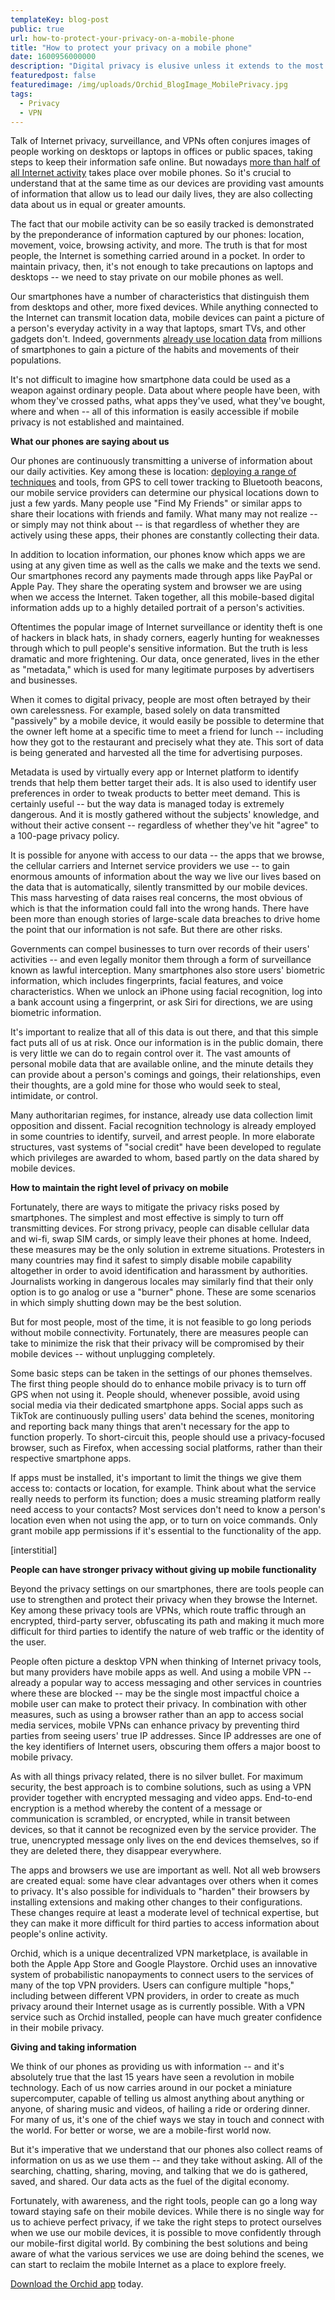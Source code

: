 ```yaml
---
templateKey: blog-post
public: true
url: how-to-protect-your-privacy-on-a-mobile-phone
title: "How to protect your privacy on a mobile phone"
date: 1600956000000
description: "Digital privacy is elusive unless it extends to the most common gateway to the Internet: mobile devices"
featuredpost: false
featuredimage: /img/uploads/Orchid_BlogImage_MobilePrivacy.jpg
tags:
  - Privacy
  - VPN
---
```

Talk of Internet privacy, surveillance, and VPNs often conjures images of people working on desktops or laptops in offices or public spaces, taking steps to keep their information safe online. But nowadays [more than half of all Internet activity](https://www.oberlo.com/statistics/mobile-internet-traffic#:~:text=The%20percentage%20of%20global%20web,traffic%20comes%20through%20mobile%20phones.) takes place over mobile phones. So it's crucial to understand that at the same time as our devices are providing vast amounts of information that allow us to lead our daily lives, they are also collecting data about us in equal or greater amounts.

The fact that our mobile activity can be so easily tracked is demonstrated by the preponderance of information captured by our phones: location, movement, voice, browsing activity, and more. The truth is that for most people, the Internet is something carried around in a pocket. In order to maintain privacy, then, it's not enough to take precautions on laptops and desktops -- we need to stay private on our mobile phones as well.

Our smartphones have a number of characteristics that distinguish them from desktops and other, more fixed devices. While anything connected to the Internet can transmit location data, mobile devices can paint a picture of a person's everyday activity in a way that laptops, smart TVs, and other gadgets don't. Indeed, governments [already use location data](https://www.wsj.com/articles/government-tracking-how-people-move-around-in-coronavirus-pandemic-11585393202) from millions of smartphones to gain a picture of the habits and movements of their populations.

It's not difficult to imagine how smartphone data could be used as a weapon against ordinary people. Data about where people have been, with whom they've crossed paths, what apps they've used, what they've bought, where and when -- all of this information is easily accessible if mobile privacy is not established and maintained.

**What our phones are saying about us**

Our phones are continuously transmitting a universe of information about our daily activities. Key among these is location: [deploying a range of techniques](https://www.pcworld.com/article/253354/ten_ways_your_smartphone_knows_where_you_are.html) and tools, from GPS to cell tower tracking to Bluetooth beacons, our mobile service providers can determine our physical locations down to just a few yards. Many people use "Find My Friends" or similar apps to share their locations with friends and family. What many may not realize -- or simply may not think about -- is that regardless of whether they are actively using these apps, their phones are constantly collecting their data.

In addition to location information, our phones know which apps we are using at any given time as well as the calls we make and the texts we send. Our smartphones record any payments made through apps like PayPal or Apple Pay. They share the operating system and browser we are using when we access the Internet. Taken together, all this mobile-based digital information adds up to a highly detailed portrait of a person's activities.

Oftentimes the popular image of Internet surveillance or identity theft is one of hackers in black hats, in shady corners, eagerly hunting for weaknesses through which to pull people's sensitive information. But the truth is less dramatic and more frightening. Our data, once generated, lives in the ether as "metadata," which is used for many legitimate purposes by advertisers and businesses.

When it comes to digital privacy, people are most often betrayed by their own carelessness. For example, based solely on data transmitted "passively" by a mobile device, it would easily be possible to determine that the owner left home at a specific time to meet a friend for lunch -- including how they got to the restaurant and precisely what they ate. This sort of data is being generated and harvested all the time for advertising purposes.

Metadata is used by virtually every app or Internet platform to identify trends that help them better target their ads. It is also used to identify user preferences in order to tweak products to better meet demand. This is certainly useful -- but the way data is managed today is extremely dangerous. And it is mostly gathered without the subjects' knowledge, and without their active consent -- regardless of whether they've hit "agree" to a 100-page privacy policy.

It is possible for anyone with access to our data -- the apps that we browse, the cellular carriers and Internet service providers we use -- to gain enormous amounts of information about the way we live our lives based on the data that is automatically, silently transmitted by our mobile devices. This mass harvesting of data raises real concerns, the most obvious of which is that the information could fall into the wrong hands. There have been more than enough stories of large-scale data breaches to drive home the point that our information is not safe. But there are other risks.

Governments can compel businesses to turn over records of their users' activities -- and even legally monitor them through a form of surveillance known as lawful interception. Many smartphones also store users' biometric information, which includes fingerprints, facial features, and voice characteristics. When we unlock an iPhone using facial recognition, log into a bank account using a fingerprint, or ask Siri for directions, we are using biometric information.

It's important to realize that all of this data is out there, and that this simple fact puts all of us at risk. Once our information is in the public domain, there is very little we can do to regain control over it. The vast amounts of personal mobile data that are available online, and the minute details they can provide about a person's comings and goings, their relationships, even their thoughts, are a gold mine for those who would seek to steal, intimidate, or control.

Many authoritarian regimes, for instance, already use data collection limit opposition and dissent. Facial recognition technology is already employed in some countries to identify, surveil, and arrest people. In more elaborate structures, vast systems of "social credit" have been developed to regulate which privileges are awarded to whom, based partly on the data shared by mobile devices.

**How to maintain the right level of privacy on mobile**

Fortunately, there are ways to mitigate the privacy risks posed by smartphones. The simplest and most effective is simply to turn off transmitting devices. For strong privacy, people can disable cellular data and wi-fi, swap SIM cards, or simply leave their phones at home. Indeed, these measures may be the only solution in extreme situations. Protesters in many countries may find it safest to simply disable mobile capability altogether in order to avoid identification and harassment by authorities. Journalists working in dangerous locales may similarly find that their only option is to go analog or use a "burner" phone. These are some scenarios in which simply shutting down may be the best solution.

But for most people, most of the time, it is not feasible to go long periods without mobile connectivity. Fortunately, there are measures people can take to minimize the risk that their privacy will be compromised by their mobile devices -- without unplugging completely.

Some basic steps can be taken in the settings of our phones themselves. The first thing people should do to enhance mobile privacy is to turn off GPS when not using it. People should, whenever possible, avoid using social media via their dedicated smartphone apps. Social apps such as TikTok are continuously pulling users' data behind the scenes, monitoring and reporting back many things that aren't necessary for the app to function properly. To short-circuit this, people should use a privacy-focused browser, such as Firefox, when accessing social platforms, rather than their respective smartphone apps.

If apps must be installed, it's important to limit the things we give them access to: contacts or location, for example. Think about what the service really needs to perform its function; does a music streaming platform really need access to your contacts? Most services don't need to know a person's location even when not using the app, or to turn on voice commands. Only grant mobile app permissions if it's essential to the functionality of the app.

[interstitial]

**People can have stronger privacy without giving up mobile functionality**

Beyond the privacy settings on our smartphones, there are tools people can use to strengthen and protect their privacy when they browse the Internet. Key among these privacy tools are VPNs, which route traffic through an encrypted, third-party server, obfuscating its path and making it much more difficult for third parties to identify the nature of web traffic or the identity of the user.

People often picture a desktop VPN when thinking of Internet privacy tools, but many providers have mobile apps as well. And using a mobile VPN -- already a popular way to access messaging and other services in countries where these are blocked -- may be the single most impactful choice a mobile user can make to protect their privacy. In combination with other measures, such as using a browser rather than an app to access social media services, mobile VPNs can enhance privacy by preventing third parties from seeing users' true IP addresses. Since IP addresses are one of the key identifiers of Internet users, obscuring them offers a major boost to mobile privacy.

As with all things privacy related, there is no silver bullet. For maximum security, the best approach is to combine solutions, such as using a VPN provider together with encrypted messaging and video apps. End-to-end encryption is a method whereby the content of a message or communication is scrambled, or encrypted, while in transit between devices, so that it cannot be recognized even by the service provider. The true, unencrypted message only lives on the end devices themselves, so if they are deleted there, they disappear everywhere.

The apps and browsers we use are important as well. Not all web browsers are created equal: some have clear advantages over others when it comes to privacy. It's also possible for individuals to "harden" their browsers by installing extensions and making other changes to their configurations. These changes require at least a moderate level of technical expertise, but they can make it more difficult for third parties to access information about people's online activity.

Orchid, which is a unique decentralized VPN marketplace, is available in both the Apple App Store and Google Playstore. Orchid uses an innovative system of probabilistic nanopayments to connect users to the services of many of the top VPN providers. Users can configure multiple "hops," including between different VPN providers, in order to create as much privacy around their Internet usage as is currently possible. With a VPN service such as Orchid installed, people can have much greater confidence in their mobile privacy.

**Giving and taking information**

We think of our phones as providing us with information -- and it's absolutely true that the last 15 years have seen a revolution in mobile technology. Each of us now carries around in our pocket a miniature supercomputer, capable of telling us almost anything about anything or anyone, of sharing music and videos, of hailing a ride or ordering dinner. For many of us, it's one of the chief ways we stay in touch and connect with the world. For better or worse, we are a mobile-first world now.

But it's imperative that we understand that our phones also collect reams of information on us as we use them -- and they take without asking. All of the searching, chatting, sharing, moving, and talking that we do is gathered, saved, and shared. Our data acts as the fuel of the digital economy.

Fortunately, with awareness, and the right tools, people can go a long way toward staying safe on their mobile devices. While there is no single way for us to achieve perfect privacy, if we take the right steps to protect ourselves when we use our mobile devices, it is possible to move confidently through our mobile-first digital world. By combining the best solutions and being aware of what the various services we use are doing behind the scenes, we can start to reclaim the mobile Internet as a place to explore freely.

[Download the Orchid app](https://www.orchid.com/download) today.